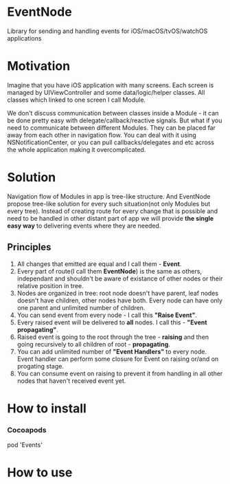 # EventNode
Library for sending and handling events for iOS/macOS/tvOS/watchOS applications

# Motivation

Imagine that you have iOS application with many screens. Each screen is managed by UIViewController and some data/logic/helper classes. All classes which linked to one screen I call Module. 

We don't discuss communication between classes inside a Module - it can be done pretty easy with delegate/callback/reactive signals.
But what if you need to communicate between different Modules. They can be placed far away from each other in navigation flow.
You can deal with it using NSNotificationCenter, or you can pull callbacks/delegates and etc across the whole application making it overcomplicated.

# Solution

Navigation flow of Modules in app is tree-like structure. And EventNode propose tree-like solution for every such situation(not only Modules but every tree). 
Instead of creating route for every change that is possible and need to be handled in other distant part of app we will provide **the single easy way** to delivering events where they are needed.

## Principles

1. All changes that emitted are equal and I call them - **Event**.
2. Every part of route(I call them **EventNode**) is the same as others, independant and shouldn't be aware of existance of other nodes or their relative position in tree.
3. Nodes are organized in tree: root node doesn't have parent, leaf nodes doesn't have children, other nodes have both.
Every node can have only one parent and unlimited number of children.
4. You can send event from every node - I call this **"Raise Event"**.
5. Every raised event will be delivered to **all** nodes. I call this - **"Event propagating"**.
6. Raised event is going to the root through the tree - **raising** and then going recursively to all children of root - **propagating**.
7. You can add unlimited number of **"Event Handlers"** to every node. Event handler can perform some closure for Event on raising or/and on progating stage.
8. You can consume event on raising to prevent it from handling in all other nodes that haven't received event yet.

# How to install

### Cocoapods

pod 'Events'

# How to use
